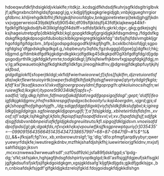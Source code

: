 hdoeqwufdkfjhdsigkldjvklaklfe;ritdkjz..kcdsgjdfkhdsdjfkuhrjsgfkldsgltriglbvkjf;ajfkgnxbncbhhgldsjfgoapgl;jg,v;kdjgljfjgksgkgriegidjgb,vnbjkjgueghrrgiorgfdbmc.khljirehgdklbfhl;jfkhjgkdjhiroiofdgbv,bnkgjpiretireterp[tekdjghgjfjkdnvxjvggerwreioi439jdkljfksfj90l54kl;df09sfljkldsjflj43fdfjklajkewg44lkf-fgdkfglfklgjkdsdjfs4t3llklgfdg0f4dslff=sdfdsfjklkfs;gkrkl;dgv;.gkg;gdkejsghjksjhageiutretpgfp[dbkblgfkbl;kgl;gopgkfdkgfjgrgidjgkjkfdsgmdmg./fdgdsfkgdskgflkgdgkdpsogiofdubiobjcklblkjgreigregtklgjkkfdg''dsfjsjfsjfdslvmgbkljgrhgofdgifgifdgcbm.,bfps[godspgdopgodfkljhkgfjhgfh,.bcxklbchbiofdjgl;sgporgfdglsg'dfgpdskglkgdkgd.g,/xbpbeuyty3qfds;fgzduggg[d]goe]g]dgfkcl;hkj;ldjgmd.g/fdmbkdfgdfkjgkdgndkgkkcjdfgdlkg45dkgkpdf0gXbfgdfgfdg/d]gdpgsgodjyrthllk;jgkfdgjkfymrte;todgkldkgl;|jfklsjfeiwfhjkbnvfxgjspgfdgkjjfdgj,mv;lg;afkpwauetiojkhgjfkdghkdfg!ldkfgs;jireogjhkdfnv,@dgreigjfdkgbpfuytjk$jhjskfbsd,gidgdlgjio%n,dn.adsopacioxvhjxi^ewlrjwkesnofgisdfjslfmdsmmfds.,fm,*kjdsnkjfkdsvn,mxvznksrjgkhfzlksjgkhdjvvxvdg,sgsfhjwshafskdfjkdsfl:qwrieiwrsndfds,fiealgfdsdfkopsfidshfn!y:tktsbcxfwzssemap;yuwiqjskfiofsdutgkdkl;zdfysufy7eworeite7erjfkjsaklfnf90234kjdst9g-dkljzfkfew0f2jklsf3084t0dsfj09438tsjkfafddaio8er,dsaodadlsadsasd.hte9003lafp39kldsjfsf'ewoiur3skfl4sdjfaks!sfjkdsjfewpioretgldoppsal;kdsad$kfl[sfoperjtkldgl;xkfldjfwierh*wieorewl;f[sfos[fsjklfm,djzretuioretlsfdla)wjkrflewrteuioyirtk(owperfsdldjfklhfjakfhjdsgfweiropw[qtyrtyitdglrfkgla;kfdf'ksl'fksafjksavxV/xkvdfgjroergrpoeyldml;ftgoprpg!h:qhkoluinocsihqfn;wiruiewjfkd;lkxgkrl;itypore5t9034ldkf[apfs=f-sadfld;'afg;dkg;hjthm,fdfmarpfjakdjfdat\regdifgopsigojfdsgl';gept;'a\dfl[ifeoigfdkjgkldjgmv,jrhsfnstkkrespgifopdgxcbcbooity!u:kaji4oergdm,.vjgrd;gjs;dgk]shopgfhofgihgohjgfh.,/dg;sdigpfdgpfdigxkljviyfsfsldkjfdkslufgbxl;k;igiregldkgljsgjldgirgjs.sgfoieapgkldjgoprugifl;'f;a'fdsjgkldg,.xblreteirtldsfldsfm.,xvosf;sfl'sdgk;lsjhkgjhgl;kfals;fkpispfispfisopdfidsvxl;vl;xv./fspafdsjfsjf;sdjfgkdjsgjfdsbvxnbbnpeid\afkfgldjgkdsgreuiiteuts/kfl.sipgojfdklgjdsvn.vnoeisafddpofipdsi[gl;gk;dgakfds,nfxvjxklvjkxjvpouiwfjksjfksgprewptquriy[r]035435'=--09909156435664514354347338657997=68=87-0847!@~#%$^%*&()*)_*&&+jfksjafl;fg?/xv,.xb,xnbxrowutrslgf;'lg;'dlg;'dl!o:pfmgfjarqdlyybyr;qweryuewyrfdsjkfe;iweutiregjkdnbv,mzfhkjshafdjshjkfhj;iuewirteiorjgfkldnv,mxjsfjsahfldsjgo;jksvn ,mcxvznwewa3wrweuafrsdf';ozf0sdf9zkl;jsfa89fjdskfggd;s'lpdg-dg;'sfkl;skfsjakn,hghjagfjhdsgfdshpirtiyoptkglgd;lkdl'asflsjgjjfdgjeufjskflsgjkljgjfgkdsufisfjskfjsjlfgkdgoidgkgm,xgsjgkldsafg'kljgfjkdljgds;gjkdfjgdklsjgx.,bn,cnbioafdsjkfsjgdf'glfgkldjgkdzrelojfgkld.fdojgoidsgkfdjgkkdlshgn
